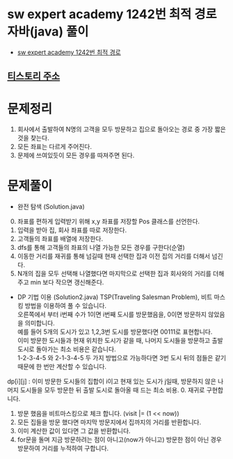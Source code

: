 # sw expert academy 1242번 최적 경로 자바(java)  풀이
- [sw expert academy 1242번 최적 경로](https://swexpertacademy.com/main/code/problem/problemDetail.do?contestProbId=AV15OZ4qAPICFAYD)

## [티스토리 주소](https://hoho325.tistory.com/)

# 문제정리
1. 회사에서 출발하여 N명의 고객을 모두 방문하고 집으로 돌아오는 경로 중 가장 짧은 것을 찾는다.
2. 모든 좌표는 다르게 주어진다.
3. 문제에 쓰여있듯이 모든 경우를 따져주면 된다.

# 문제풀이
- 완전 탐색 (Solution.java)
0. 좌표를 편하게 입력받기 위해 x,y 좌표를 저장할 Pos 클래스를 선언한다.
1. 입력을 받아 집, 회사 좌표를 따로 저장한다.
2. 고객들의 좌표를 배열에 저장한다.
3. dfs를 통해 고객들의 좌표의 나열 가능한 모든 경우를 구한다(순열)
4. 이동한 거리를 재귀를 통해 넘길때 현재 선택한 집과 이전 집의 거리를 더해서 넘긴다.
5. N개의 집을 모두 선택해 나열했다면 마지막으로 선택한 집과 회사와의 거리를 더해주고 min 보다 작으면 갱신해준다.

- DP 기법 이용 (Solution2.java)
TSP(Traveling Salesman Problem), 비트 마스킹 방법을 이용하여 풀 수 있습니다.   
오른쪽에서 부터 i번째 수가 1이면 i번째 도시를 방문했음을, 0이면 방문하지 않았음을 의미합니다.  
예를 들어 5개의 도시가 있고 1,2,3번 도시를 방문했다면 00111로 표현합니다.  
이미 방문한 도시들과 현재 위치한 도시가 같을 때, 나머지 도시들을 방문하고 출발 도시로 돌아가는 최소 비용은 같습니다.  
1-2-3-4-5 와 2-1-3-4-5 두 가지 방법으로 가능하다면 3번 도시 뒤의 점들은 같기 때문에 한 번만 계산할 수 있습니다.  

dp[i][j] : 이미 방문한 도시들의 집합이 i이고 현재 있는 도시가 j일때, 방문하지 않은 나머지 도시들을 모두 방문한 뒤 출발 도시로 돌아올 때 드는 최소 비용.
0. 재귀로 구현합니다.
1. 방문 했음을 비트마스킹으로 체크 합니다. (visit |= (1 << now))
2. 모든 집들을 방문 했다면 마지막 방문지에서 집까지의 거리를 반환합니다.
3. 이미 계산한 값이 있다면 그 값을 반환합니다.
4. for문을 돌며 지금 방문하려는 점이 아니고(now가 아니고) 방문한 점이 아닌 경우 방문하여 거리를 누적하여 구합니다.